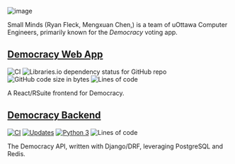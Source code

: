 
![image](https://user-images.githubusercontent.com/28709508/154759157-e0366511-260a-40b6-a049-8cdc9d151b31.png)

Small Minds (Ryan Fleck, Mengxuan Chen,) is a team of uOttawa Computer Engineers, primarily known for the _Democracy_ voting app.

## [Democracy Web App](https://github.com/Small-Minds/Democracy-PWA-V3)

![CI](https://github.com/Small-Minds/Democracy-PWA-V3/workflows/CI/badge.svg?branch=master)
![Libraries.io dependency status for GitHub repo](https://img.shields.io/librariesio/github/Small-Minds/Democracy-PWA-V3)
![GitHub code size in bytes](https://img.shields.io/github/languages/code-size/Small-Minds/Democracy-PWA-V3)
![Lines of code](https://img.shields.io/tokei/lines/github/Small-Minds/Democracy-PWA-V3)

A React/RSuite frontend for Democracy.

## [Democracy Backend](https://github.com/Small-Minds/Democracy-BE-V3)

[![CI](https://github.com/Small-Minds/Democracy-BE-V3/actions/workflows/ci.yml/badge.svg?branch=master)](https://github.com/Small-Minds/Democracy-BE-V3/actions/workflows/ci.yml)
[![Updates](https://pyup.io/repos/github/Small-Minds/Democracy-BE-V3/shield.svg)](https://pyup.io/repos/github/Small-Minds/Democracy-BE-V3/)
[![Python 3](https://pyup.io/repos/github/Small-Minds/Democracy-BE-V3/python-3-shield.svg)](https://pyup.io/repos/github/Small-Minds/Democracy-BE-V3/)
![Lines of code](https://img.shields.io/tokei/lines/github/Small-Minds/Democracy-BE-V3)

The Democracy API, written with Django/DRF, leveraging PostgreSQL and Redis.
